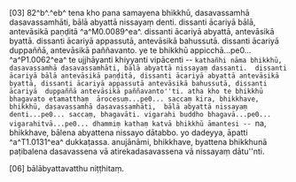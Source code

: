 [03] 82^b^.^eb^ tena kho pana samayena bhikkhū, dasavassamhā dasavassamhāti, bālā abyattā nissayaṃ  denti. dissanti ācariyā bālā, antevāsikā paṇḍitā ^a^M0.0089^ea^. dissanti  ācariyā abyattā, antevāsikā byattā. dissanti ācariyā appassutā, antevāsikā  bahussutā. dissanti ācariyā duppaññā, antevāsikā paññavanto. ye  te bhikkhū appicchā...pe0... ^a^P1.0062^ea^ te ujjhāyanti khiyyanti vipācenti --  ``kathañhi nāma bhikkhū, dasavassamhā dasavassamhāti, bālā abyattā nissayaṃ dassanti.  dissanti ācariyā bālā antevāsikā paṇḍitā, dissanti ācariyā abyattā antevāsikā  byattā, dissanti ācariyā appassutā antevāsikā bahussutā, dissanti ācariyā  duppaññā antevāsikā paññavanto''ti. atha kho te bhikkhū bhagavato etamatthaṃ  ārocesuṃ...pe0... saccaṃ kira, bhikkhave, bhikkhū, dasavassamhā dasavassamhāti,  bālā abyattā nissayaṃ denti...pe0... saccaṃ, bhagavāti. vigarahi buddho bhagavā...pe0...  vigarahitvā...pe0... dhammiṃ kathaṃ katvā bhikkhū āmantesi -- ``na, bhikkhave,  bālena abyattena nissayo dātabbo. yo dadeyya, āpatti ^a^T1.0131^ea^ dukkaṭassa. anujānāmi,  bhikkhave, byattena bhikkhunā paṭibalena dasavassena vā atirekadasavassena vā nissayaṃ  dātu''nti.

[06] bālābyattavatthu niṭṭhitaṃ.